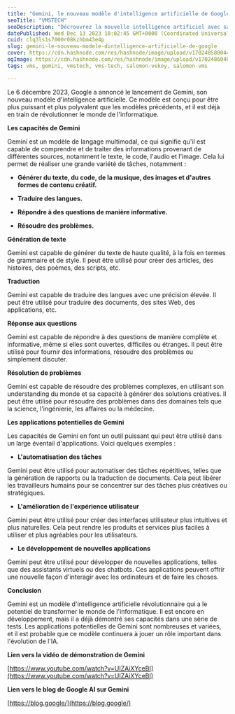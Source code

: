 ```yaml
---
title: "Gemini, le nouveau modèle d'intelligence artificielle de Google"
seoTitle: "VMSTECH"
seoDescription: "Décrouvrez la nouvelle intelligence artificiel avec salomon vekoy"
datePublished: Wed Dec 13 2023 10:02:45 GMT+0000 (Coordinated Universal Time)
cuid: clq3ls1s7000r08kzhbm43e4p
slug: gemini-le-nouveau-modele-dintelligence-artificielle-de-google
cover: https://cdn.hashnode.com/res/hashnode/image/upload/v1702485800448/d42f843c-4d99-49d7-8ecf-962f85891734.jpeg
ogImage: https://cdn.hashnode.com/res/hashnode/image/upload/v1702486046116/880ed2de-2b22-4267-aa1a-df205e2d0cd2.jpeg
tags: vms, gemini, vmstech, vms-tech, salomon-vekoy, salomon-vms

---
```


Le 6 décembre 2023, Google a annoncé le lancement de Gemini, son nouveau modèle d'intelligence artificielle. Ce modèle est conçu pour être plus puissant et plus polyvalent que les modèles précédents, et il est déjà en train de révolutionner le monde de l'informatique.

**Les capacités de Gemini**

Gemini est un modèle de langage multimodal, ce qui signifie qu'il est capable de comprendre et de traiter des informations provenant de différentes sources, notamment le texte, le code, l'audio et l'image. Cela lui permet de réaliser une grande variété de tâches, notamment :

* **Générer du texte, du code, de la musique, des images et d'autres formes de contenu créatif.**
    
* **Traduire des langues.**
    
* **Répondre à des questions de manière informative.**
    
* **Résoudre des problèmes.**
    

**Génération de texte**

Gemini est capable de générer du texte de haute qualité, à la fois en termes de grammaire et de style. Il peut être utilisé pour créer des articles, des histoires, des poèmes, des scripts, etc.

**Traduction**

Gemini est capable de traduire des langues avec une précision élevée. Il peut être utilisé pour traduire des documents, des sites Web, des applications, etc.

**Réponse aux questions**

Gemini est capable de répondre à des questions de manière complète et informative, même si elles sont ouvertes, difficiles ou étranges. Il peut être utilisé pour fournir des informations, résoudre des problèmes ou simplement discuter.

**Résolution de problèmes**

Gemini est capable de résoudre des problèmes complexes, en utilisant son understanding du monde et sa capacité à générer des solutions créatives. Il peut être utilisé pour résoudre des problèmes dans des domaines tels que la science, l'ingénierie, les affaires ou la médecine.

**Les applications potentielles de Gemini**

Les capacités de Gemini en font un outil puissant qui peut être utilisé dans un large éventail d'applications. Voici quelques exemples :

* **L'automatisation des tâches**
    

Gemini peut être utilisé pour automatiser des tâches répétitives, telles que la génération de rapports ou la traduction de documents. Cela peut libérer les travailleurs humains pour se concentrer sur des tâches plus créatives ou stratégiques.

* **L'amélioration de l'expérience utilisateur**
    

Gemini peut être utilisé pour créer des interfaces utilisateur plus intuitives et plus naturelles. Cela peut rendre les produits et services plus faciles à utiliser et plus agréables pour les utilisateurs.

* **Le développement de nouvelles applications**
    

Gemini peut être utilisé pour développer de nouvelles applications, telles que des assistants virtuels ou des chatbots. Ces applications peuvent offrir une nouvelle façon d'interagir avec les ordinateurs et de faire les choses.

**Conclusion**

Gemini est un modèle d'intelligence artificielle révolutionnaire qui a le potentiel de transformer le monde de l'informatique. Il est encore en développement, mais il a déjà démontré ses capacités dans une série de tests. Les applications potentielles de Gemini sont nombreuses et variées, et il est probable que ce modèle continuera à jouer un rôle important dans l'évolution de l'IA.

**Lien vers la vidéo de démonstration de Gemini**

[https://www.youtube.com/watch?v=UIZAiXYceBI](https://www.youtube.com/watch?v=UIZAiXYceBI)

**Lien vers le blog de Google AI sur Gemini**

[https://blog.google/](https://blog.google/)